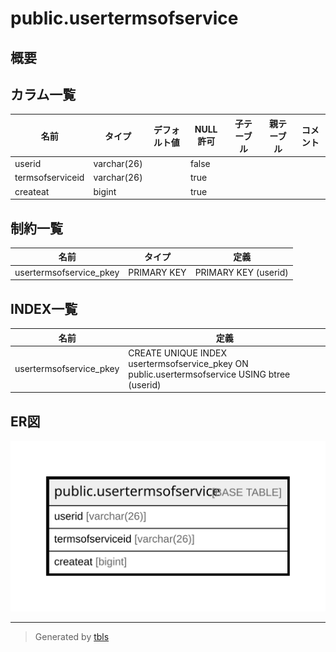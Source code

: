 # public.usertermsofservice

## 概要

## カラム一覧

| 名前               | タイプ         | デフォルト値       | NULL許可   | 子テーブル      | 親テーブル      | コメント     |
| ---------------- | ----------- | ------------ | -------- | ---------- | ---------- | -------- |
| userid           | varchar(26) |              | false    |            |            |          |
| termsofserviceid | varchar(26) |              | true     |            |            |          |
| createat         | bigint      |              | true     |            |            |          |

## 制約一覧

| 名前                      | タイプ         | 定義                   |
| ----------------------- | ----------- | -------------------- |
| usertermsofservice_pkey | PRIMARY KEY | PRIMARY KEY (userid) |

## INDEX一覧

| 名前                      | 定義                                                                                            |
| ----------------------- | --------------------------------------------------------------------------------------------- |
| usertermsofservice_pkey | CREATE UNIQUE INDEX usertermsofservice_pkey ON public.usertermsofservice USING btree (userid) |

## ER図

![er](public.usertermsofservice.svg)

---

> Generated by [tbls](https://github.com/k1LoW/tbls)
